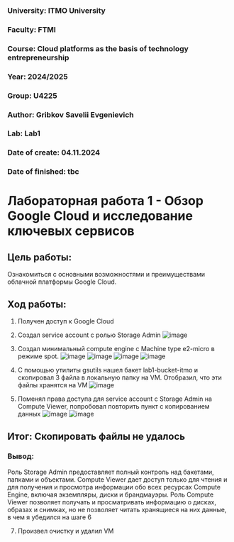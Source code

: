 ### University: ITMO University
### Faculty: FTMI
### Course: Cloud platforms as the basis of technology entrepreneurship
### Year: 2024/2025
### Group: U4225
### Author: Gribkov Savelii Evgenievich
### Lab: Lab1
### Date of create: 04.11.2024
### Date of finished: tbc

# Лабораторная работа 1 - Обзор Google Cloud и исследование ключевых сервисов

## Цель работы: 
Ознакомиться с основными возможностями и преимуществами облачной платформы Google Cloud.
## Ход работы:
1) Получен доступ к Google Cloud
2) Создал service account с ролью Storage Admin
![image](https://github.com/user-attachments/assets/b918c219-be05-4602-86f2-c9a213278d43)

3) Создал минимальный compute engine с Machine type e2-micro в режиме spot.
![image](https://github.com/user-attachments/assets/2e88915f-ab4e-4115-b908-5517919891ee)
![image](https://github.com/user-attachments/assets/73fd0639-1418-4bb4-a789-7edb5d6ff78f)
![image](https://github.com/user-attachments/assets/d96dbd4a-6101-4f52-a242-5ff081ecd062)
![image](https://github.com/user-attachments/assets/cbaba5ca-94e0-4ee2-9e96-842d1749b527)

5) С помощью утилиты gsutils нашел бакет lab1-bucket-itmo и скопировал 3 файла в локальную папку на VM. Отобразил, что эти файлы хранятся на VM
![image](https://github.com/user-attachments/assets/a769506c-4c49-4276-994e-e9bd226e0ce4)

6) Поменял права доступа для service account с Storage Admin на Compute Viewer, попробовал повторить пункт с копированием данных
![image](https://github.com/user-attachments/assets/03e5ab23-203a-4ff7-a225-b0fd1231b9cb)
![image](https://github.com/user-attachments/assets/3feca786-9757-4546-ad9e-d853ee75c721)
## Итог: Скопировать файлы не удалось
### Вывод:
Роль Storage Admin предоставляет полный контроль над бакетами, папками и объектами. Compute Viewer дает доступ только для чтения и для получения и просмотра информации обо всех ресурсах Compute Engine, включая экземпляры, диски и брандмауэры. Роль Compute Viewer позволяет получать и просматривать информацию о дисках, образах и снимках, но не позволяет читать хранящиеся на них данные, в чем я убедился на шаге 6

7) Произвел очистку и удалил VM
